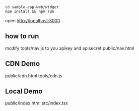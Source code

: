 ```
cd sample-app-web/widget
npm install && npm run
```
open [http://localhost:3000](http://localhost:3000)
## how to run 
modify tools/nav.js to you apikey and apisecret
public/nav.html

## CDN Demo
public/cdn.html
tools/cdn.js


## Local Demo
public/index.html
src/index.tsx

